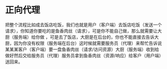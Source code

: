 # 正向代理

把整个流程比如成去饭店吃饭，我们也就是用户（客户端）去饭店吃饭（发送一个请求），你知道你要吃的是鱼香肉丝（请求），可是你不能自己做，那么就需要让大厨（服务端）给你做 ，可是去了饭店，大厨是在后台的，你也不能直接去告诉大厨，因为你没有权限（服务端在后台）这时候就需要服务员（代理）来帮忙告诉说某某某客户（客户端）要一盘鱼香肉丝（请求/访问资源）大厨（服务端）收到给做好然后交给服务员（代理）服务员拿到鱼香肉丝（资源/响应）给客户（用户端）送回来。

